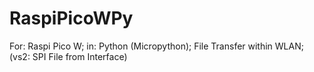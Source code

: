 # RaspiPicoWPy
For: Raspi Pico W; in: Python (Micropython); File Transfer within WLAN; (vs2: SPI File from Interface)
